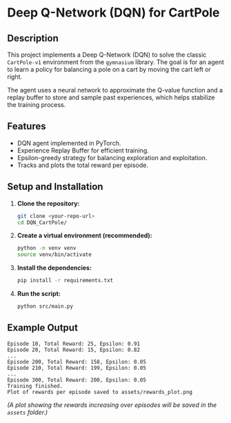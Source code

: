 # Deep Q-Network (DQN) for CartPole

## Description
This project implements a Deep Q-Network (DQN) to solve the classic `CartPole-v1` environment from the `gymnasium` library. The goal is for an agent to learn a policy for balancing a pole on a cart by moving the cart left or right.

The agent uses a neural network to approximate the Q-value function and a replay buffer to store and sample past experiences, which helps stabilize the training process.

## Features
- DQN agent implemented in PyTorch.
- Experience Replay Buffer for efficient training.
- Epsilon-greedy strategy for balancing exploration and exploitation.
- Tracks and plots the total reward per episode.

## Setup and Installation

1.  **Clone the repository:**
    ```bash
    git clone <your-repo-url>
    cd DQN_CartPole/
    ```

2.  **Create a virtual environment (recommended):**
    ```bash
    python -m venv venv
    source venv/bin/activate
    ```

3.  **Install the dependencies:**
    ```bash
    pip install -r requirements.txt
    ```

4.  **Run the script:**
    ```bash
    python src/main.py
    ```

## Example Output
```
Episode 10, Total Reward: 25, Epsilon: 0.91
Episode 20, Total Reward: 15, Epsilon: 0.82
...
Episode 200, Total Reward: 158, Epsilon: 0.05
Episode 210, Total Reward: 199, Epsilon: 0.05
...
Episode 300, Total Reward: 200, Epsilon: 0.05
Training finished.
Plot of rewards per episode saved to assets/rewards_plot.png
```
*(A plot showing the rewards increasing over episodes will be saved in the `assets` folder.)*
